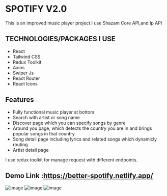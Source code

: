 # SPOTIFY V2.0

This is an improved music player project.I use Shazam Core API,and Ip API

## TECHNOLOGIES/PACKAGES I USE
* React
* Tailwind CSS
* Redux Toolkit
* Axios
* Swiper Js
* React Router
* React Icons

## Features
* Fully functional music player at bottom
* Search with artist or song name
* Discover page which you can specify songs by genre
* Around you page, which detects the country you are in and brings popular songs in that country
* Song detail page including lyrics and related songs which dynamicly routing
* Artist detail page



I use redux toolkit for manage request with different endpoints.



## Demo Link :https://better-spotify.netlify.app/

![image](https://user-images.githubusercontent.com/22106880/193797750-aa980c9b-b193-40ca-a7f1-3923802e835e.png)
![image](https://user-images.githubusercontent.com/22106880/193797949-ebf143a1-10f4-47bc-a38b-bd4ad76a6fd2.png)
![image](https://user-images.githubusercontent.com/22106880/193798342-fa8d2790-e2b9-4e1d-9f29-c15a53522d1c.png)



